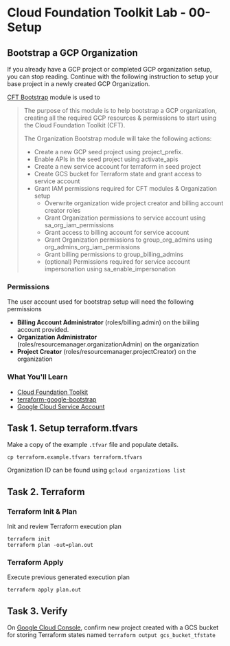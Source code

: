 
# Cloud Foundation Toolkit Lab - 00-Setup

## Bootstrap a GCP Organization

If you already have a GCP project or completed GCP organization setup, you can stop reading. Continue with the following instruction to setup your base project in a newly created GCP Organization.

[CFT Bootstrap](https://github.com/terraform-google-modules/terraform-google-bootstrap) module is used to

> The purpose of this module is to help bootstrap a GCP organization, creating all the required GCP resources & permissions to start using the Cloud Foundation Toolkit (CFT).
>
> The Organization Bootstrap module will take the following actions:
>
> * Create a new GCP seed project using project_prefix.
> * Enable APIs in the seed project using activate_apis
> * Create a new service account for terraform in seed project
> * Create GCS bucket for Terraform state and grant access to service account
> * Grant IAM permissions required for CFT modules & Organization setup
>     * Overwrite organization wide project creator and billing account creator roles
>     * Grant Organization permissions to service account using sa_org_iam_permissions
>     * Grant access to billing account for service account
>     * Grant Organization permissions to group_org_admins using org_admins_org_iam_permissions
>     * Grant billing permissions to group_billing_admins
>     * (optional) Permissions required for service account impersonation using sa_enable_impersonation

### Permissions

The user account used for bootstrap setup will need the following permissions
* **Billing Account Administrator** (roles/billing.admin) on the biiling account provided.
* **Organization Administrator** (roles/resourcemanager.organizationAdmin) on the organization
* **Project Creator** (roles/resourcemanager.projectCreator) on the organization

### What You'll Learn

* [Cloud Foundation Toolkit](https://cloud.google.com/foundation-toolkit/)
* [terraform-google-bootstrap](https://github.com/terraform-google-modules/terraform-google-bootstrap)
* [Google Cloud Service Account](https://cloud.google.com/iam/docs/service-accounts)

## Task 1. Setup terraform.tfvars

Make a copy of the example `.tfvar` file and populate details.
```
cp terraform.example.tfvars terraform.tfvars
```

Organization ID can be found using
```gcloud organizations list```

## Task 2. Terraform

### Terraform Init & Plan

Init and review Terraform execution plan

```
terraform init
terraform plan -out=plan.out
```

### Terraform Apply

Execute previous generated execution plan

```
terraform apply plan.out
```

## Task 3. Verify
On [Google Cloud Console](https://console.cloud.google.com/), confirm new project created with a GCS bucket for storing Terraform states named `terraform output gcs_bucket_tfstate`
